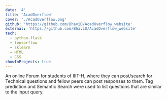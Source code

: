 ```yaml
---
date: '4'
title: 'AcadOverflow'
cover: './AcadOverflow.png'
github: 'https://github.com/BhaviD/AcadOverflow_website'
external: 'https://github.com/BhaviD/AcadOverflow_website'
tech:
  - python-flask
  - tensorflow
  - sklearn
  - HTML
  - CSS
showInProjects: true
---
```


An online Forum for students of IIIT-H, where they can post/search for Technical questions 
and fellow peers can post responses to them. Tag prediction and Semantic Search were used to list questions that are similar to the input query.